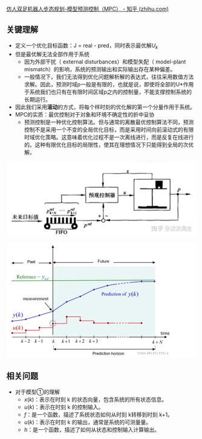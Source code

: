 [仿人双足机器人步态规划-模型预测控制（MPC） - 知乎 (zhihu.com)](https://zhuanlan.zhihu.com/p/92647270)



## 关键理解

+ 定义一个优化目标函数：J = real - pred，同时表示最优解$U_k$
+ 但是最优解无法全部作用于系统
  + 因为外部干扰（ external disturbances）和模型失配（ model-plant mismatch）的影响，系统的预测输出和实际输出存在某种偏差。
  + 一般情况下，我们无法得到优化问题解析解的表达式，往往采用数值方法求解。因此，预测时域p一般是有限的，也就是说，即使将全部的U*作用于系统我们也只有在有限时间区域p之内的控制量，不能支撑控制系统的长期运行。
+ 因此我们采用**滚动**的方式，将每个样时刻的优化解的第一个分量作用于系统。
+ MPC的实质：最优控制对于对象和环境不确定性的折中妥协
  + 预测控制是一种优化控制算法。但与通常的离散最优控制算法不同，预测控制不是采用一个不变的全局优化目标，而是采用时间向前滚动式的有限时域优化策略。这意味着优化过程不是一次离线进行，而是反复在线进行的。这种有限优化目标的局限性，使其在理想情况下只能得到全局的次优解。

![image-20240929214433290](https://raw.githubusercontent.com/formoree/PicGO-Picture/master/202409292144508.png)

![image-20240929214443668](https://raw.githubusercontent.com/formoree/PicGO-Picture/master/202409292144395.png)

## 相关问题

+ 对于模型①的理解
  + $x(k)$：表示在时刻 k 的状态向量，包含系统的所有状态信息。
  + $u(k)$：表示在时刻 k 的控制输入。
  + $f$：是一个函数，描述了系统状态如何从时刻 k转移到时刻 k+1。
  + $u(k)$：表示在时刻 k 的输出，通常是系统的可测量量。
  + $h$：是一个函数，描述了如何从状态和控制输入计算输出。